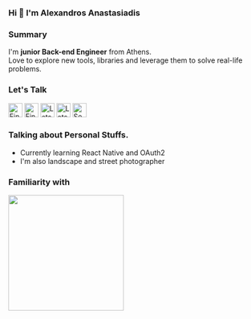 ### Hi 👋 I'm Alexandros Anastasiadis

### Summary
I'm **junior Back-end Engineer** from Athens. </br>
Love to explore new tools, libraries and leverage them to solve real-life problems.<br/>



### Let's Talk

[<img src="https://skillicons.dev/icons?i=linkedin" alt="Find me on Linkedin" width="28"/>](https://linkedin.com/in/estroxgr)
[<img src="https://skillicons.dev/icons?i=twitter" alt="Find me on Twitter" width="28"/>](https://x.com/estroxgr)
[<img src="https://skillicons.dev/icons?i=discord" alt="Lets talk in Discord" width="28"/>](https://discordapp.com/users/1235332659475910888)
[<img src="https://skillicons.dev/icons?i=instagram" alt="Lets talk in Instagram" width="28"/>](https://instagram.com/estroxgr)
[<img src="https://skillicons.dev/icons?i=gmail&theme=light" alt="Sen me a email" width="28"/>](mailto:alexanastagr@gmail.com)



### 
### Talking about Personal Stuffs.

- Currently learning React Native and OAuth2
- I'm also landscape and street photographer


### Familiarity with

<img width="230px" src="https://skillicons.dev/icons?i=git,ts,docker,wordpress,bash,php,laravel,mysql,react,redux,alpinejs,tailwind,markdown,astro&theme=light&perline=7">
